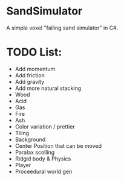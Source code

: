 # SandSimulator
A simple voxel "falling sand simulator" in C#.


# TODO List:
* Add momentum
* Add friction
* Add gravity
* Add more natural stacking
* Wood
* Acid
* Gas
* Fire
* Ash
* Color variation / prettier
* Tiling
* Background
* Center Position that can be moved
* Paralax scolling
* Ridgid body & Physics
* Player
* Proceedural world gen
